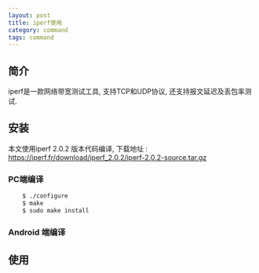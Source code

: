 ```yaml
---
layout: post
title: iperf使用
category: command
tags: command
---
```


## 简介
iperf是一款网络带宽测试工具, 支持TCP和UDP协议, 还支持报文延迟及丢包率测试.

## 安装
本文使用iperf 2.0.2 版本代码编译, 下载地址 : https://iperf.fr/download/iperf_2.0.2/iperf-2.0.2-source.tar.gz

### PC端编译

```sh
	$ ./configure
	$ make
	$ sudo make install
```

### Android 端编译


## 使用
